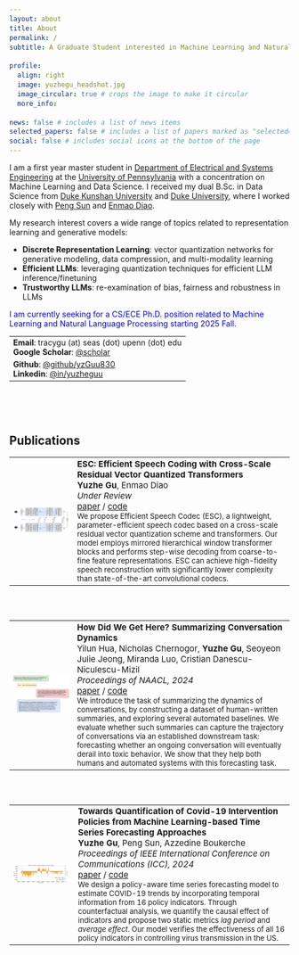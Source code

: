```yaml
---
layout: about
title: About
permalink: /
subtitle: A Graduate Student interested in Machine Learning and Natural Language Processing

profile:
  align: right
  image: yuzhegu_headshot.jpg
  image_circular: true # crops the image to make it circular
  more_info:

news: false # includes a list of news items
selected_papers: false # includes a list of papers marked as "selected={true}"
social: false # includes social icons at the bottom of the page
---
```


<!-- ## About Me -->

I am a first year master student in [Department of Electrical and Systems Engineering](https://www.ese.upenn.edu) at the [University of Pennsylvania](https://www.upenn.edu) with a concentration on Machine Learning and Data Science. I received my dual B.Sc. in Data Science from [Duke Kunshan University](https://www.dukekunshan.edu.cn) and [Duke University](https://www.duke.edu), where I worked closely with [Peng Sun](https://scholars.duke.edu/person/Peng.Sun1) and [Enmao Diao](https://diaoenmao.com/). 

<!-- My research interest primarily revolves around enhancing **efficiency** and promoting **trustworthiness** in existing generative models. I am also interested in exploring the theory and application of learning quantized representations. My long-term objective is to develop intelligent systems that are both effective and reliable.  -->

My research interest covers a wide range of topics related to representation learning and generative models: 
- **Discrete Representation Learning**: vector quantization networks for generative modeling, data compression, and multi-modality learning
- **Efficient LLMs**: leveraging quantization techniques for efficient LLM inference/finetuning
- **Trustworthy LLMs**: re-examination of bias, fairness and robustness in LLMs

<!-- My overall objective is to develop intelligent systems that are both efficient and reliable. -->

<span style="color: blue;">I am currently seeking for a CS/ECE Ph.D. position related to Machine Learning and Natural Language Processing starting 2025 Fall. </span>

<table>
  <tr>
    <td>
      <strong>Email</strong>: tracygu (at) seas (dot) upenn (dot) edu<br>
      <strong>Google Scholar</strong>: <a href="https://scholar.google.com/citations?user=xdAB6asAAAAJ&hl=en">@scholar</a><br>
    </td>
  </tr>
  <tr>
    <td>
      <strong>Github</strong>: <a href="https://github.com/yzGuu830">@github/yzGuu830</a> <br>
      <strong>Linkedin</strong>: <a href="https://www.linkedin.com/in/yuzheguu">@in/yuzheguu</a><br>
    </td>
  </tr>
</table>
<br><br><br>

## Publications 

<table>
  <tr>
    <td>
      <img src="../assets/img/publication_preview/esc.png" alt="Image description" width="200" style="margin-right: 80px;">
    </td>
    <td style="font-size: 15px;">
      <strong>ESC: Efficient Speech Coding with Cross-Scale Residual Vector Quantized Transformers</strong><br>
      <strong>Yuzhe Gu</strong>, Enmao Diao<br>
      <em>Under Review</em><br>
      <a href="https://arxiv.org/abs/2404.19441">paper</a> / <a href="https://github.com/yzGuu830/efficient-speech-codec">code</a> 
      <br>
      <div style="font-size: 13px;">
      We propose Efficient Speech Codec (ESC), a lightweight, parameter-efficient speech codec based on a cross-scale residual vector quantization scheme and transformers. Our model employs mirrored hierarchical window transformer blocks and performs step-wise decoding from coarse-to-fine feature representations. ESC can achieve high-fidelity speech reconstruction with significantly lower complexity than state-of-the-art convolutional codecs.
      </div>
    </td>
  </tr>
</table>

<br><br>

<table>
  <tr>
    <td>
      <img src="../assets/img/publication_preview/scd.png" alt="Image description" width="200" style="margin-right: 80px;">
    </td>
    <td style="font-size: 15px;">
      <strong>How Did We Get Here? Summarizing Conversation Dynamics</strong><br>
      Yilun Hua, Nicholas Chernogor, <strong>Yuzhe Gu</strong>, Seoyeon Julie Jeong, Miranda Luo, Cristian Danescu-Niculescu-Mizil<br>
      <em>Proceedings of NAACL, 2024</em><br>
      <a href="https://arxiv.org/abs/2404.19007">paper</a> / <a href="https://github.com/CornellNLP/scd?tab=readme-ov-file">code</a> 
      <br>
      <div style="font-size: 13px;">
      We introduce the task of summarizing the dynamics of conversations, by constructing a dataset of human-written summaries, and exploring several automated baselines. We evaluate whether such summaries can capture the trajectory of conversations via an established downstream task: forecasting whether an ongoing conversation will eventually derail into toxic behavior. We show that they help both humans and automated systems with this forecasting task.
      </div>
    </td>
  </tr>
</table>

<br><br>

<table>
  <tr>
    <td>
      <img src="../assets/img/publication_preview/policy.png" alt="Image description" width="200" style="margin-right: 80px;">
    </td>
    <td style="font-size: 15px;">
      <strong>Towards Quantification of Covid-19 Intervention Policies from Machine Learning-based Time Series Forecasting Approaches</strong><br>
      <strong>Yuzhe Gu</strong>, Peng Sun, Azzedine Boukerche<br>
      <em>Proceedings of IEEE International Conference on Communications (ICC), 2024</em><br>
      <a href="https://drive.google.com/file/d/1rFzjVxc8J8d316yVMEADwHNk9CAvbI0U/view">paper</a> / <a href="https://github.com/yzGuu830/epic-quant">code</a> 
      <br>
      <div style="font-size: 13px;">
      We design a policy-aware time series forecasting model to estimate COVID-19 trends by incorporating temporal information from 16 policy indicators. Through counterfactual analysis, we quantify the causal effect of indicators and propose two static metrics <em>lag period</em> and <em>average effect</em>. Our model verifies the effectiveness of all 16 policy indicators in controlling virus transmission in the US.
      </div>
    </td>
  </tr>
</table>